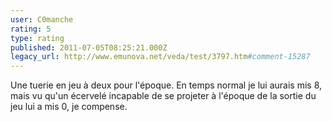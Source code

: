 ```yaml
---
user: C0manche
rating: 5
type: rating
published: 2011-07-05T08:25:21.000Z
legacy_url: http://www.emunova.net/veda/test/3797.htm#comment-15287
---
```

Une tuerie en jeu à deux pour l'époque. En temps normal je lui aurais mis 8, mais vu qu'un écervelé incapable de se projeter à l'époque de la sortie du jeu lui a mis 0, je compense.